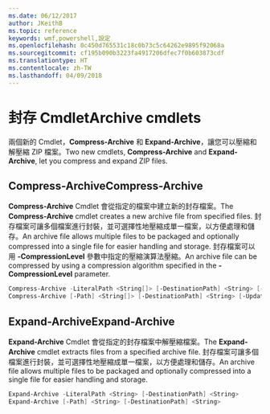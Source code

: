 ```yaml
---
ms.date: 06/12/2017
author: JKeithB
ms.topic: reference
keywords: wmf,powershell,設定
ms.openlocfilehash: 0c450d765531c18c0b73c5c64262e9895f92068a
ms.sourcegitcommit: cf195b090b3223fa4917206dfec7f0b603873cdf
ms.translationtype: HT
ms.contentlocale: zh-TW
ms.lasthandoff: 04/09/2018
---
```

# <a name="archive-cmdlets"></a><span data-ttu-id="8a80f-102">封存 Cmdlet</span><span class="sxs-lookup"><span data-stu-id="8a80f-102">Archive cmdlets</span></span>

<span data-ttu-id="8a80f-103">兩個新的 Cmdlet，**Compress-Archive** 和 **Expand-Archive**，讓您可以壓縮和解壓縮 ZIP 檔案。</span><span class="sxs-lookup"><span data-stu-id="8a80f-103">Two new cmdlets, **Compress-Archive** and **Expand-Archive**, let you compress and expand ZIP files.</span></span>

## <a name="compress-archive"></a><span data-ttu-id="8a80f-104">Compress-Archive</span><span class="sxs-lookup"><span data-stu-id="8a80f-104">Compress-Archive</span></span>
<span data-ttu-id="8a80f-105">**Compress-Archive** Cmdlet 會從指定的檔案中建立新的封存檔案。</span><span class="sxs-lookup"><span data-stu-id="8a80f-105">The **Compress-Archive** cmdlet creates a new archive file from specified files.</span></span> <span data-ttu-id="8a80f-106">封存檔案可讓多個檔案進行封裝，並可選擇性地壓縮成單一檔案，以方便處理和儲存。</span><span class="sxs-lookup"><span data-stu-id="8a80f-106">An archive file allows multiple files to be packaged and optionally compressed into a single file for easier handling and storage.</span></span> <span data-ttu-id="8a80f-107">封存檔案可以用 **-CompressionLevel** 參數中指定的壓縮演算法壓縮。</span><span class="sxs-lookup"><span data-stu-id="8a80f-107">An archive file can be compressed by using a compression algorithm specified in the **-CompressionLevel** parameter.</span></span>
```powershell
Compress-Archive -LiteralPath <String[]> [-DestinationPath] <String> [-Update] [-CompressionLevel <Microsoft.PowerShell.Commands.CompressionLevel>]
Compress-Archive [-Path] <String[]> [-DestinationPath] <String> [-Update] [-CompressionLevel <Microsoft.PowerShell.Commands.CompressionLevel>]
```

## <a name="expand-archive"></a><span data-ttu-id="8a80f-108">Expand-Archive</span><span class="sxs-lookup"><span data-stu-id="8a80f-108">Expand-Archive</span></span>
<span data-ttu-id="8a80f-109">**Expand-Archive** Cmdlet 會從指定的封存檔案中解壓縮檔案。</span><span class="sxs-lookup"><span data-stu-id="8a80f-109">The **Expand-Archive** cmdlet extracts files from a specified archive file.</span></span> <span data-ttu-id="8a80f-110">封存檔案可讓多個檔案進行封裝，並可選擇性地壓縮成單一檔案，以方便處理和儲存。</span><span class="sxs-lookup"><span data-stu-id="8a80f-110">An archive file allows multiple files to be packaged and optionally compressed into a single file for easier handling and storage.</span></span>
```powershell
Expand-Archive -LiteralPath <String> [-DestinationPath] <String>
Expand-Archive [-Path] <String> [-DestinationPath] <String>
```